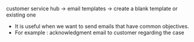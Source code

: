customer service hub -> email templates -> create a blank template or existing one


- It is useful when we want to send emails that have common objectives.
- For example : acknowledgment email to customer regarding the case